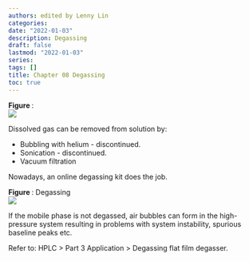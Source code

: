```yaml
---
authors: edited by Lenny Lin
categories: 
date: "2022-01-03"
description: Degassing
draft: false
lastmod: "2022-01-03"
series: 
tags: []
title: Chapter 08 Degassing
toc: true
---
```


<figcaption><b>Figure </b>: </figcaption>
<img src = "/docs/images/"/>


<!--more-->

Dissolved gas can be removed from solution by:  
* Bubbling with helium - discontinued.  
* Sonication - discontinued.    
* Vacuum filtration  

Nowadays, an online degassing kit does the job.


<figcaption><b>Figure </b>: Degassing</figcaption>
<img src = "/docs/images/Screenshot 2022-01-14 112023.png"/>


If the mobile phase is not degassed, air bubbles can form in the high-pressure system resulting in problems with system instability, spurious baseline peaks etc.  

Refer to: HPLC > Part 3 Application > Degassing flat film degasser.
